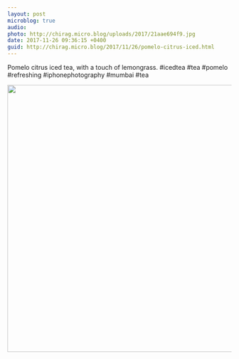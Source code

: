 ```yaml
---
layout: post
microblog: true
audio: 
photo: http://chirag.micro.blog/uploads/2017/21aae694f9.jpg
date: 2017-11-26 09:36:15 +0400
guid: http://chirag.micro.blog/2017/11/26/pomelo-citrus-iced.html
---
```

Pomelo citrus iced tea, with a touch of lemongrass. #icedtea #tea #pomelo #refreshing #iphonephotography #mumbai #tea

<img src="http://chirag.micro.blog/uploads/2017/21aae694f9.jpg" width="600" height="600" />
